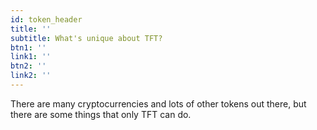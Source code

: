 ```yaml
---
id: token_header
title: ''
subtitle: What's unique about TFT?
btn1: ''
link1: ''
btn2: ''
link2: ''
---
```


There are many cryptocurrencies and lots of other tokens out there, but there are some things that only TFT can do.
